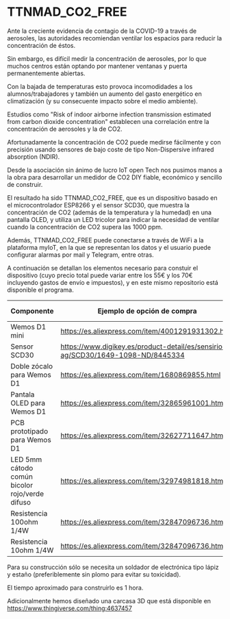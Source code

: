 # TTNMAD_CO2_FREE

Ante la creciente evidencia de contagio de la COVID-19 a través de aerosoles, las autoridades recomiendan ventilar los espacios para reducir la concentración de éstos.

Sin embargo, es difícil medir la concentración de aerosoles, por lo que muchos centros están optando por mantener ventanas y puerta permanentemente abiertas.

Con la bajada de temperaturas esto provoca incomodidades a los alumnos/trabajadores y también un aumento del gasto energético en climatización (y su consecuente impacto sobre el medio ambiente).

Estudios como "Risk of indoor airborne infection transmission estimated from carbon dioxide concentration" establecen una correlación entre la concentración de aerosoles y la de CO2.

Afortunadamente la concentración de CO2 puede medirse fácilmente y con precisión usando sensores de bajo coste de tipo Non-Dispersive infrared absorption (NDIR).

Desde la asociación sin ánimo de lucro IoT open Tech nos pusimos manos a la obra para desarrollar un medidor de CO2 DIY fiable, económico y sencillo de construir.

El resultado ha sido TTNMAD_CO2_FREE, que es un dispositivo basado en el microcontrolador ESP8266 y el sensor SCD30, que muestra la concentración de CO2 (además de la temperatura y la humedad) en una pantalla OLED, y utiliza un LED tricolor para indicar la necesidad de ventilar cuando la concentración de CO2 supera las 1000 ppm.

Además, TTNMAD_CO2_FREE puede conectarse a través de WiFi a la plataforma myIoT, en la que se representan los datos y el usuario puede configurar alarmas por mail y Telegram, entre otras.

A continuación se detallan los elementos necesario para constuir el dispositivo (cuyo precio total puede variar entre los 55€ y los 70€ incluyendo gastos de envío e impuestos), y en este mismo repositorio está disponible el programa.

| Componente | Ejemplo de opción de compra | Precio aproximado |
|---|---|---|
|Wemos D1 mini|https://es.aliexpress.com/item/4001291931302.html|2€|
|Sensor SCD30|https://www.digikey.es/product-detail/es/sensirion-ag/SCD30/1649-1098-ND/8445334|30-50€|
|Doble zócalo para Wemos D1|https://es.aliexpress.com/item/1680869855.html|0.5€|
|Pantala OLED para Wemos D1|https://es.aliexpress.com/item/32865961001.html|1.5€|
|PCB prototipado para Wemos D1|https://es.aliexpress.com/item/32627711647.html|0.5€|
|LED 5mm cátodo común bicolor rojo/verde difuso|https://es.aliexpress.com/item/32974981818.html|0.05€|
|Resistencia 100ohm 1/4W|https://es.aliexpress.com/item/32847096736.html|0.01€|
|Resistencia 10ohm 1/4W|https://es.aliexpress.com/item/32847096736.html|0.01€|

Para su construcción sólo se necesita un soldador de electrónica tipo lápiz y estaño (preferiblemente sin plomo para evitar su toxicidad).

El tiempo aproximado para construirlo es 1 hora.

Adicionalmente hemos diseñado una carcasa 3D que está disponible en https://www.thingiverse.com/thing:4637457
